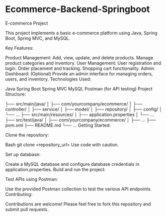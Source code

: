 # Ecommerce-Backend-Springboot

E-commerce Project

This project implements a basic e-commerce platform using Java, Spring Boot, Spring MVC, and MySQL.

Key Features:

Product Management:
Add, view, update, and delete products.
Manage product categories and inventory.
User Management:
User registration and login.
Order placement and tracking.
Shopping cart functionality.
Admin Dashboard:
(Optional) Provide an admin interface for managing orders, users, and inventory.
Technologies Used:

Java
Spring Boot
Spring MVC
MySQL
Postman (for API testing)
Project Structure:

├── src/main/java/
│   ├── com/yourcompany/ecommerce/ 
│       ├── controller/ 
│       ├── service/ 
│       ├── model/ 
│       ├── repository/ 
│       ├── config/ 
│   └── ...
├── src/main/resources/
│   ├── application.properties 
│   └── ...
├── src/test/java/
│   ├── com/yourcompany/ecommerce/ 
│       ├── ...
├── pom.xml 
├── README.md 
└── ...
Getting Started:

Clone the repository:

Bash
git clone <repository_url>
Use code with caution.

Set up database:

Create a MySQL database and configure database credentials in application.properties.
Build and run the project:

Test APIs using Postman:

Use the provided Postman collection to test the various API endpoints.
Contributing:

Contributions are welcome! Please feel free to fork this repository and submit pull requests.
